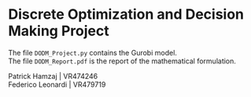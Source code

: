 # Discrete Optimization and Decision Making Project

The file `DODM_Project.py` contains the Gurobi model.
<br>
The file `DODM_Report.pdf` is the report of the mathematical formulation.

Patrick Hamzaj      |   VR474246
<br>
Federico Leonardi   |   VR479719